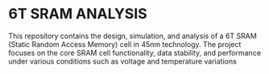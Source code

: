 # 6T SRAM ANALYSIS
 This repository contains the design, simulation, and analysis of a 6T SRAM (Static Random Access Memory) cell in 45nm technology. The project focuses on the core SRAM cell functionality, data stability, and performance under various conditions such as voltage and temperature variations
